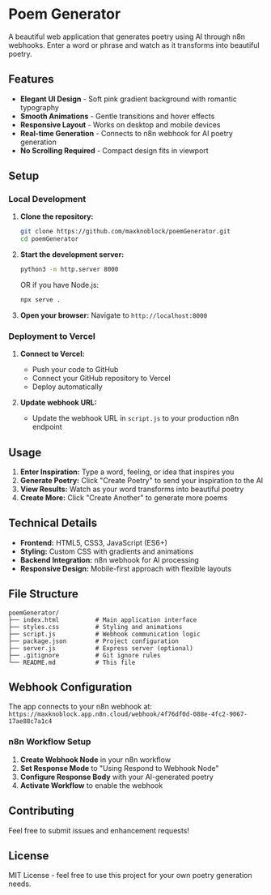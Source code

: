 # Poem Generator

A beautiful web application that generates poetry using AI through n8n webhooks. Enter a word or phrase and watch as it transforms into beautiful poetry.

## Features

- **Elegant UI Design** - Soft pink gradient background with romantic typography
- **Smooth Animations** - Gentle transitions and hover effects
- **Responsive Layout** - Works on desktop and mobile devices
- **Real-time Generation** - Connects to n8n webhook for AI poetry generation
- **No Scrolling Required** - Compact design fits in viewport

## Setup

### Local Development

1. **Clone the repository:**
   ```bash
   git clone https://github.com/maxknoblock/poemGenerator.git
   cd poemGenerator
   ```

2. **Start the development server:**
   ```bash
   python3 -m http.server 8000
   ```
   OR if you have Node.js:
   ```bash
   npx serve .
   ```

3. **Open your browser:**
   Navigate to `http://localhost:8000`

### Deployment to Vercel

1. **Connect to Vercel:**
   - Push your code to GitHub
   - Connect your GitHub repository to Vercel
   - Deploy automatically

2. **Update webhook URL:**
   - Update the webhook URL in `script.js` to your production n8n endpoint

## Usage

1. **Enter Inspiration:** Type a word, feeling, or idea that inspires you
2. **Generate Poetry:** Click "Create Poetry" to send your inspiration to the AI
3. **View Results:** Watch as your word transforms into beautiful poetry
4. **Create More:** Click "Create Another" to generate more poems

## Technical Details

- **Frontend:** HTML5, CSS3, JavaScript (ES6+)
- **Styling:** Custom CSS with gradients and animations
- **Backend Integration:** n8n webhook for AI processing
- **Responsive Design:** Mobile-first approach with flexible layouts

## File Structure

```
poemGenerator/
├── index.html          # Main application interface
├── styles.css          # Styling and animations
├── script.js           # Webhook communication logic
├── package.json        # Project configuration
├── server.js           # Express server (optional)
├── .gitignore          # Git ignore rules
└── README.md           # This file
```

## Webhook Configuration

The app connects to your n8n webhook at:
`https://maxknoblock.app.n8n.cloud/webhook/4f76df0d-088e-4fc2-9067-17ae88c7a1c4`

### n8n Workflow Setup

1. **Create Webhook Node** in your n8n workflow
2. **Set Response Mode** to "Using Respond to Webhook Node"
3. **Configure Response Body** with your AI-generated poetry
4. **Activate Workflow** to enable the webhook

## Contributing

Feel free to submit issues and enhancement requests!

## License

MIT License - feel free to use this project for your own poetry generation needs.